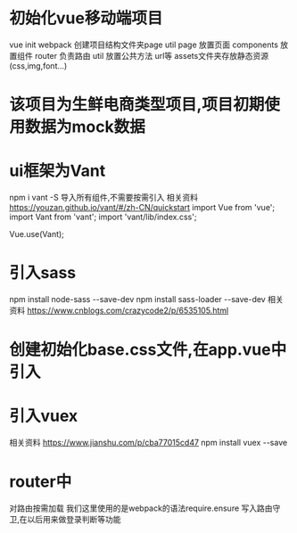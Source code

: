 # 初始化vue移动端项目
vue init webpack
创建项目结构文件夹page util
page 放置页面
components 放置组件
router 负责路由
util 放置公共方法 url等
assets文件夹存放静态资源(css,img,font...)
# 该项目为生鲜电商类型项目,项目初期使用数据为mock数据
# ui框架为Vant
npm i vant -S
导入所有组件,不需要按需引入
相关资料 https://youzan.github.io/vant/#/zh-CN/quickstart
import Vue from 'vue';
import Vant from 'vant';
import 'vant/lib/index.css';

Vue.use(Vant);
# 引入sass
npm install node-sass --save-dev
npm install sass-loader --save-dev
相关资料 https://www.cnblogs.com/crazycode2/p/6535105.html
# 创建初始化base.css文件,在app.vue中引入
# 引入vuex
相关资料 https://www.jianshu.com/p/cba77015cd47
npm install vuex --save

# router中
对路由按需加载 我们这里使用的是webpack的语法require.ensure
写入路由守卫,在以后用来做登录判断等功能
